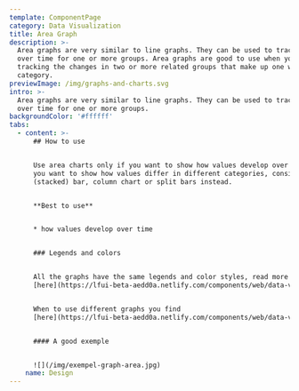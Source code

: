```yaml
---
template: ComponentPage
category: Data Visualization
title: Area Graph
description: >-
  Area graphs are very similar to line graphs. They can be used to track changes
  over time for one or more groups. Area graphs are good to use when you are
  tracking the changes in two or more related groups that make up one whole
  category.
previewImage: /img/graphs-and-charts.svg
intro: >-
  Area graphs are very similar to line graphs. They can be used to track changes
  over time for one or more groups. 
backgroundColor: '#ffffff'
tabs:
  - content: >-
      ## How to use


      Use area charts only if you want to show how values develop over time. If
      you want to show how values differ in different categories, consider a
      (stacked) bar, column chart or split bars instead.


      **Best to use**


      * how values develop over time


      ### Legends and colors


      All the graphs have the same legends and color styles, read more
      [here](https://lfui-beta-aedd0a.netlify.com/components/web/data-visualization/graphsand-charts#the-different-parts).


      When to use different graphs you find
      [here](https://lfui-beta-aedd0a.netlify.com/components/web/data-visualization/graphsand-charts#type-of-graph).


      #### A good exemple


      ![](/img/exempel-graph-area.jpg)
    name: Design
---
```


